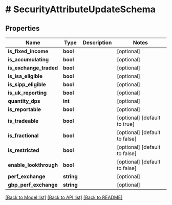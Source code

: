 # # SecurityAttributeUpdateSchema

## Properties

Name | Type | Description | Notes
------------ | ------------- | ------------- | -------------
**is_fixed_income** | **bool** |  | [optional]
**is_accumulating** | **bool** |  | [optional]
**is_exchange_traded** | **bool** |  | [optional]
**is_isa_eligible** | **bool** |  | [optional]
**is_sipp_eligible** | **bool** |  | [optional]
**is_uk_reporting** | **bool** |  | [optional]
**quantity_dps** | **int** |  | [optional]
**is_reportable** | **bool** |  | [optional]
**is_tradeable** | **bool** |  | [optional] [default to true]
**is_fractional** | **bool** |  | [optional] [default to false]
**is_restricted** | **bool** |  | [optional] [default to false]
**enable_lookthrough** | **bool** |  | [optional] [default to false]
**perf_exchange** | **string** |  | [optional]
**gbp_perf_exchange** | **string** |  | [optional]

[[Back to Model list]](../../README.md#models) [[Back to API list]](../../README.md#endpoints) [[Back to README]](../../README.md)
